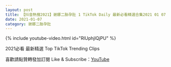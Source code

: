 ```yaml
---
layout: post
title: 【抖音熱搜2021】谢娜二胎孕肚 1 TikTok Daily 最新必看精選合集2021 01 07
date: 2021-01-07
category: 谢娜二胎孕肚
---
```


{% include youtube-video.html id="RlUphjlQjPU" %}

2021必看 最新精選 Top TikTok Trending Clips

喜歡請點贊轉發加訂閱 Like & Subscribe：[YouTube](https://www.youtube.com/channel/UCAoR7VcanIPd04uEq_GIylA/videos)

